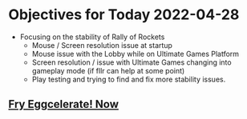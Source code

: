 # Objectives for Today 2022-04-28

- Focusing on the stability of Rally of Rockets
  - Mouse / Screen resolution issue at startup
  - Mouse issue with the Lobby while on Ultimate Games Platform
  - Screen resolution / issue with Ultimate Games changing into gameplay mode (if fllr can help at some point)
  - Play testing and trying to find and fix more stability issues.

## [Fry Eggcelerate! Now](https://store.steampowered.com/app/1902100/Winter_Eggspansion_for_Eggcelerate/)
